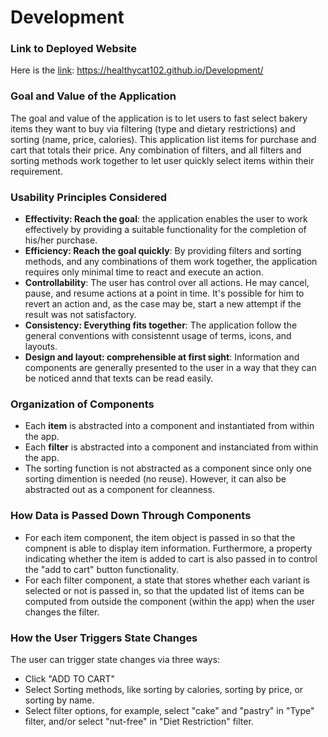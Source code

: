 # Development

### Link to Deployed Website
Here is the [link](https://healthycat102.github.io/Development/): https://healthycat102.github.io/Development/

### Goal and Value of the Application

The goal and value of the application is to let users to fast select bakery items they want to buy via filtering (type and dietary restrictions) and sorting (name, price, calories). This application list items for purchase and cart that totals their price. Any combination of filters, and all filters and sorting methods work together to let user quickly select items within their requirement. 

### Usability Principles Considered

- **Effectivity: Reach the goal**: the application enables the user to work effectively by providing a suitable functionality for the completion of his/her purchase.
- **Efficiency: Reach the goal quickly**: By providing filters and sorting methods, and any combinations of them work together, the application requires only minimal time to react and execute an action.
- **Controllability**: The user has control over all actions. He may cancel, pause, and resume actions at a point in time. It's possible for him to revert an action and, as the case may be, start a new attempt if the result was not satisfactory.
- **Consistency: Everything fits together**: The application follow the general conventions with consistennt usage of terms, icons, and layouts.
- **Design and layout: comprehensible at first sight**: Information and components are generally presented to the user in a way that they can be noticed annd that texts can be read easily.

### Organization of Components

- Each **item** is abstracted into a component and instantiated from within the app.
- Each **filter** is abstracted into a component and instanciated from within the app.
- The sorting function is not abstracted as a component since only one sorting dimention is needed (no reuse). However, it can also be abstracted out as a component for cleanness.

### How Data is Passed Down Through Components

- For each item component, the item object is passed in so that the compnent is able to display item information. Furthermore, a property indicating whether the item is added to cart is also passed in to control the "add to cart" button functionality.
- For each filter component, a state that stores whether each variant is selected or not is passed in, so that the updated list of items can be computed from outside the component (within the app) when the user changes the filter.

### How the User Triggers State Changes

The user can trigger state changes via three ways:

- Click "ADD TO CART"
- Select Sorting methods, like sorting by calories, sorting by price, or sorting by name.
- Select filter options, for example, select "cake" and "pastry" in "Type" filter, and/or select "nut-free" in "Diet Restriction" filter.